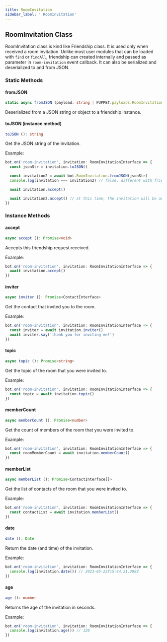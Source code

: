 ```yaml
---
title: RoomInvitation
sidebar_label: ' RoomInvitation'
---
```


## RoomInvitation Class

RoomInvitation class is kind like Friendship class. It is used only when received a room invitation. Unlike most user modules that can be loaded with ```find``` or ```findAll```, friendship can created internally and passed as parameter in ```room-invitation``` event callback. It can also be serialized and deserialized to and from JSON.

### Static Methods

#### fromJSON

```ts
static async fromJSON (payload: string | PUPPET.payloads.RoomInvitation): Promise<RoomInvitationInterface>
```

Deserialized from a JSON string or object to a friendship instance.

#### toJSON (instance method)

```ts
toJSON (): string
```

Get the JSON string of the invitation.

Example:

```ts
bot.on('room-invitation', invitation: RoomInvitationInterface => {
  const jsonStr = invitation.toJSON()

  const invitation2 = await bot.RoomInvitation.fromJSON(jsonStr)
  console.log(invitation === invitation2) // false, different with friendship, room-invitation class is not poolified, which means every time you load a new invitation, it will be a new object.

  await invitation.accept()

  await invitation2.accept() // at this time, the invitation will be accepted already (since this two invitation objects represents the same invitation in IM). An error may be thrown (depend on puppet implementation).
})
```

### Instance Methods

#### accept

```ts
async accept (): Promise<void>
```

Accepts this friendship request received.

Example:

```ts
bot.on('room-invitation', invitation: RoomInvitationInterface => {
  await invitation.accept()
})
```

#### inviter

```ts
async inviter (): Promise<ContactInterface>
```

Get the contact that invited you to the room.

Example:

```ts
bot.on('room-invitation', invitation: RoomInvitationInterface => {
  const inviter = await invitation.inviter()
  await inviter.say('thank you for inviting me!')
})
```

#### topic

```ts
async topic (): Promise<string>
```

Get the topic of the room that you were invited to.

Example:

```ts
bot.on('room-invitation', invitation: RoomInvitationInterface => {
  const topic = await invitation.topic()
})
```

#### memberCount

```ts
async memberCount (): Promise<number>
```

Get the count of members of the room that you were invited to.

Example:

```ts
bot.on('room-invitation', invitation: RoomInvitationInterface => {
  const roomMemberCount = await invitation.memberCount()
})
```

#### memberList

```ts
async memberList (): Promise<ContactInterface[]>
```

Get the list of contacts of the room that you were invited to.

Example:

```ts
bot.on('room-invitation', invitation: RoomInvitationInterface => {
  const contactList = await invitation.memberList()
})
```

#### date

```ts
date (): Date
```

Return the date (and time) of the invitation.

Example:

```ts
bot.on('room-invitation', invitation: RoomInvitationInterface => {
  console.log(invitation.date()) // 2023-05-22T15:44:21.298Z
})
```

#### age

```ts
age (): number
```

Returns the age of the invitation in seconds.

Example:

```ts
bot.on('room-invitation', invitation: RoomInvitationInterface => {
  console.log(invitation.age()) // 120
})
```

